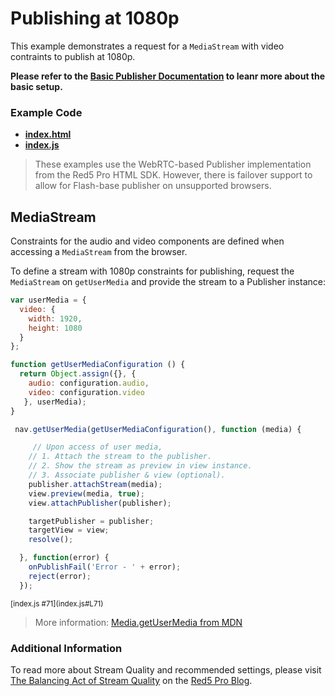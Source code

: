 # Publishing at 1080p
This example demonstrates a request for a `MediaStream` with video contraints to publish at 1080p.

**Please refer to the [Basic Publisher Documentation](../publish/README.md) to leanr more about the basic setup.**

### Example Code
- **[index.html](index.html)**
- **[index.js](index.js)**

> These examples use the WebRTC-based Publisher implementation from the Red5 Pro HTML SDK. However, there is failover support to allow for Flash-base publisher on unsupported browsers.

## MediaStream
Constraints for the audio and video components are defined when accessing a `MediaStream` from the browser.

To define a stream with 1080p constraints for publishing, request the `MediaStream` on `getUserMedia` and provide the stream to a Publisher instance:

```js
var userMedia = {
  video: {
    width: 1920,
    height: 1080
  }
};

function getUserMediaConfiguration () {
  return Object.assign({}, {
    audio: configuration.audio,
    video: configuration.video
   }, userMedia);
}

 nav.getUserMedia(getUserMediaConfiguration(), function (media) {

     // Upon access of user media,
    // 1. Attach the stream to the publisher.
    // 2. Show the stream as preview in view instance.
    // 3. Associate publisher & view (optional).
    publisher.attachStream(media);
    view.preview(media, true);
    view.attachPublisher(publisher);

    targetPublisher = publisher;
    targetView = view;
    resolve();

  }, function(error) {
    onPublishFail('Error - ' + error);
    reject(error);
  });
```

<sup>
[index.js #71](index.js#L71)
</sup>

> More information: [Media.getUserMedia from MDN](https://developer.mozilla.org/en-US/docs/Web/API/MediaDevices/getUserMedia)

### Additional Information
To read more about Stream Quality and recommended settings, please visit [The Balancing Act of Stream Quality](https://blog.red5pro.com/stream-settings-for-live-broadcasts-balancing-latency-and-video-quality/) on the [Red5 Pro Blog](https://blog.red5pro.com).
